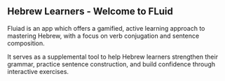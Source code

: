 ## Hebrew Learners - Welcome to FLuid ##

Fluiad is an app which offers a gamified, active learning approach to mastering Hebrew, with a focus on verb conjugation and sentence composition.

It serves as a supplemental tool to help Hebrew learners strengthen their grammar, practice sentence construction, and build confidence through interactive exercises.
